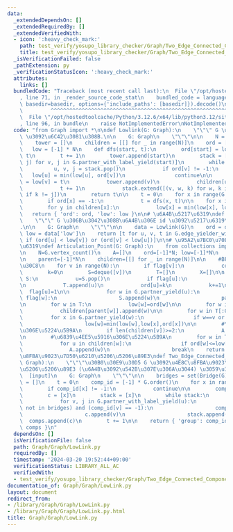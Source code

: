 ```yaml
---
data:
  _extendedDependsOn: []
  _extendedRequiredBy: []
  _extendedVerifiedWith:
  - icon: ':heavy_check_mark:'
    path: test_verify/yosupo_library_checker/Graph/Two_Edge_Connected_Components.test.py
    title: test_verify/yosupo_library_checker/Graph/Two_Edge_Connected_Components.test.py
  _isVerificationFailed: false
  _pathExtension: py
  _verificationStatusIcon: ':heavy_check_mark:'
  attributes:
    links: []
  bundledCode: "Traceback (most recent call last):\n  File \"/opt/hostedtoolcache/Python/3.12.6/x64/lib/python3.12/site-packages/onlinejudge_verify/documentation/build.py\"\
    , line 71, in _render_source_code_stat\n    bundled_code = language.bundle(stat.path,\
    \ basedir=basedir, options={'include_paths': [basedir]}).decode()\n          \
    \         ^^^^^^^^^^^^^^^^^^^^^^^^^^^^^^^^^^^^^^^^^^^^^^^^^^^^^^^^^^^^^^^^^^^^^^^^^^^^^^^^^\n\
    \  File \"/opt/hostedtoolcache/Python/3.12.6/x64/lib/python3.12/site-packages/onlinejudge_verify/languages/python.py\"\
    , line 96, in bundle\n    raise NotImplementedError\nNotImplementedError\n"
  code: "from Graph import *\n\ndef Lowlink(G: Graph):\n    \"\"\" G \u306E ord, lowlink\
    \ \u3092\u6C42\u3081\u308B.\n\n    G: Graph\n    \"\"\"\n\n    N = G.order()\n\
    \    tower = []\n    children = [[] for _ in range(N)]\n    ord = [-1] * N\n \
    \   low = [-1] * N\n    def dfs(start, t):\n        ord[start] = low[start] =\
    \ t\n        t += 1\n        tower.append(start)\n        stack = [(start, v,\
    \ j) for v, j in G.partner_with_label_yield(start)]\n        while stack:\n  \
    \          u, v, j = stack.pop()\n            if ord[v] != -1:\n             \
    \   low[u] = min(low[u], ord[v])\n                continue\n\n            ord[v]\
    \ = low[v] = t\n            tower.append(v)\n            children[u].append(v)\n\
    \            t += 1\n            stack.extend([(v, w, k) for w, k in G.partner_with_label_yield(v)\
    \ if k != j])\n        return t\n\n    t = 0\n    for x in range(G.order()):\n\
    \        if ord[x] == -1:\n            t = dfs(x, t)\n\n    for x in reversed(tower):\n\
    \        for y in children[x]:\n            low[x] = min(low[x], low[y])\n\n \
    \   return { 'ord': ord, 'low': low }\n\n# \u6A4B\u5217\u6319\ndef Bridge(G: Graph):\n\
    \    \"\"\" G \u306B\u3042\u308B\u6A4B\u306E id \u3092\u5217\u6319\u3059\u308B\
    .\n\n    G: Graph\n    \"\"\"\n\n    data = Lowlink(G)\n    ord = data['ord'];\
    \ low = data['low']\n    return [t for u, v, t in G.edge_yielder_with_label()\
    \ if (ord[u] < low[v]) or (ord[v] < low[u])]\n\n# \u95A2\u7BC0\u70B9\u306E\u5217\
    \u6319\ndef Articulation_Point(G: Graph):\n    from collections import deque\n\
    \n    N=G.vertex_count()\n    A=[]\n    ord=[-1]*N; low=[-1]*N\n    flag=[0]*N\n\
    \n    parent=[-1]*N\n    children=[[] for _ in range(N)]\n\n    #BFS\u30D1\u30FC\
    \u30C8\n    for v in range(N):\n        if flag[v]:\n            continue\n\n\
    \        k=0\n        S=deque([v])\n        T=[]\n        X=[]\n\n        while\
    \ S:\n            u=S.pop()\n            if flag[u]:\n                continue\n\
    \n            T.append(u)\n            ord[u]=k\n            k+=1\n          \
    \  flag[u]=1\n\n            for w in G.partner_yield(u):\n                if not\
    \ flag[w]:\n                    S.append(w)\n                    parent[w]=u\n\
    \n        for w in T:\n            low[w]=ord[w]\n\n        for w in T[:0:-1]:\n\
    \            children[parent[w]].append(w)\n\n        for w in T[:0:-1]:\n   \
    \         for x in G.partner_yield(w):\n                if w==v or x!=parent[w]:\n\
    \                    low[w]=min(low[w],low[x],ord[x])\n\n        #\u6839\u3067\
    \u306E\u5224\u5B9A\n        if len(children[v])>=2:\n            A.append(v)\n\
    \n        #\u6839\u4EE5\u5916\u306E\u5224\u5B9A\n        for w in T[:0:-1]:\n\
    \            for u in children[w]:\n                if ord[w]<=low[u]:\n     \
    \               A.append(w)\n                    break\n    return A\n\n#\u4E8C\
    \u8FBA\u9023\u7D50\u6210\u5206\u5206\u89E3\ndef Two_Edge_Connected_Components(G:\
    \ Graph):\n    \"\"\"\u30B0\u30E9\u30D5 G \u3092\u4E8C\u8FBA\u9023\u7D50\u6210\
    \u5206\u5206\u89E3 (\u6A4B\u3092\u542B\u307E\u306A\u3044) \u3059\u308B.\n\n  \
    \  [input]\n    G: Graph\n    \"\"\"\n\n    bridges = set(Bridge(G))\n\n    comps\
    \ = []\n    t = 0\n    comp_id = [-1] * G.order()\n    for x in range(G.order()):\n\
    \        if comp_id[x] != -1:\n            continue\n\n        comp_id[x] = t\n\
    \        c = [x]\n        stack = [x]\n        while stack:\n            u = stack.pop()\n\
    \            for v, j in G.partner_with_label_yield(u):\n                if (j\
    \ not in bridges) and (comp_id[v] == -1):\n                    comp_id[v] = t\n\
    \                    c.append(v)\n                    stack.append(v)\n      \
    \  comps.append(c)\n        t += 1\n\n    return { 'group': comp_id, 'comps':\
    \ comps }\n"
  dependsOn: []
  isVerificationFile: false
  path: Graph/Graph/LowLink.py
  requiredBy: []
  timestamp: '2024-03-20 19:52:44+09:00'
  verificationStatus: LIBRARY_ALL_AC
  verifiedWith:
  - test_verify/yosupo_library_checker/Graph/Two_Edge_Connected_Components.test.py
documentation_of: Graph/Graph/LowLink.py
layout: document
redirect_from:
- /library/Graph/Graph/LowLink.py
- /library/Graph/Graph/LowLink.py.html
title: Graph/Graph/LowLink.py
---
```

